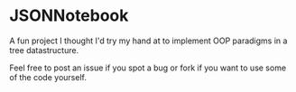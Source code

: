 # JSONNotebook
A fun project I thought I'd try my hand at to implement OOP paradigms in a tree datastructure.

Feel free to post an issue if you spot a bug or fork if you want to use some of the code yourself.
